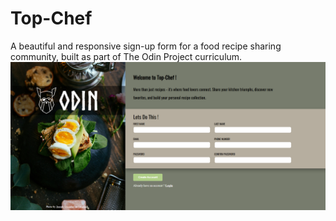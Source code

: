 # Top-Chef
A beautiful and responsive sign-up form for a food recipe sharing community, built as part of The Odin Project curriculum.
![Top-Chef Sign-up Form](./output.png)
